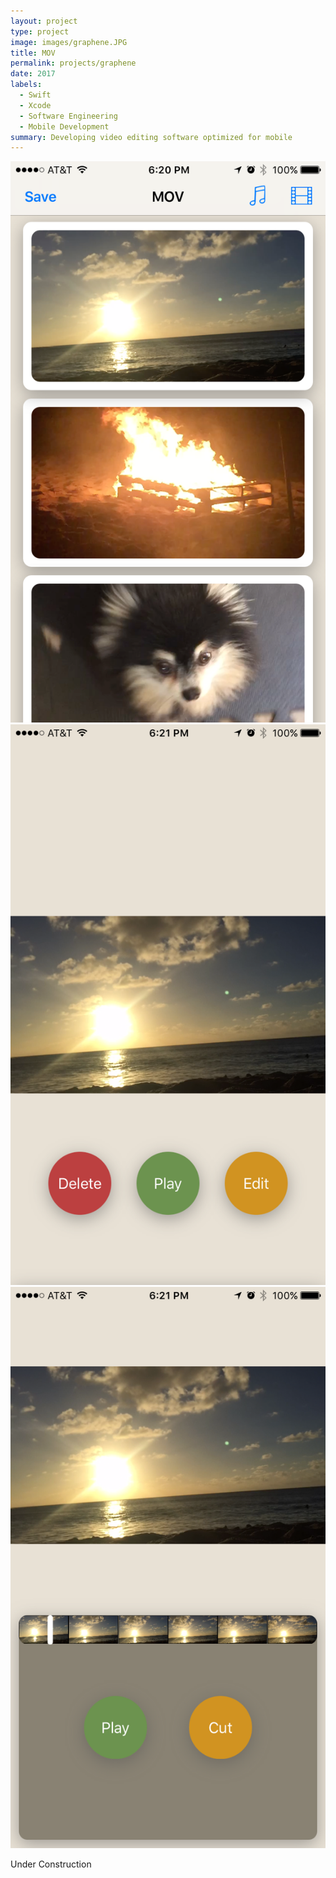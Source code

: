 ```yaml
---
layout: project
type: project
image: images/graphene.JPG
title: MOV
permalink: projects/graphene
date: 2017
labels:
  - Swift
  - Xcode
  - Software Engineering
  - Mobile Development
summary: Developing video editing software optimized for mobile
---
```


<div class="ui small rounded images">
  <img class="ui image" src="../images/mov1.PNG">
  <img class="ui image" src="../images/mov2.PNG">
  <img class="ui image" src="../images/mov3.PNG">
</div>

Under Construction
